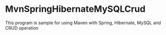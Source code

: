# MvnSpringHibernateMySQLCrud
This program is sample for using Maven with Spring, Hibernate, MySQL and CRUD operation
